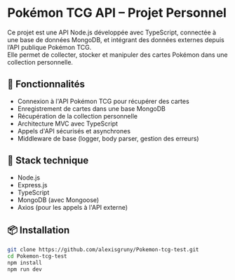 # Pokémon TCG API – Projet Personnel

Ce projet est une API Node.js développée avec TypeScript, connectée à une base de données MongoDB, et intégrant des données externes depuis l’API publique Pokémon TCG.  
Elle permet de collecter, stocker et manipuler des cartes Pokémon dans une collection personnelle.

## 🚀 Fonctionnalités

- Connexion à l'API Pokémon TCG pour récupérer des cartes
- Enregistrement de cartes dans une base MongoDB
- Récupération de la collection personnelle
- Architecture MVC avec TypeScript
- Appels d'API sécurisés et asynchrones
- Middleware de base (logger, body parser, gestion des erreurs)

## 🧰 Stack technique

- Node.js
- Express.js
- TypeScript
- MongoDB (avec Mongoose)
- Axios (pour les appels à l'API externe)

## 📦 Installation

```bash
git clone https://github.com/alexisgruny/Pokemon-tcg-test.git
cd Pokemon-tcg-test
npm install
npm run dev
